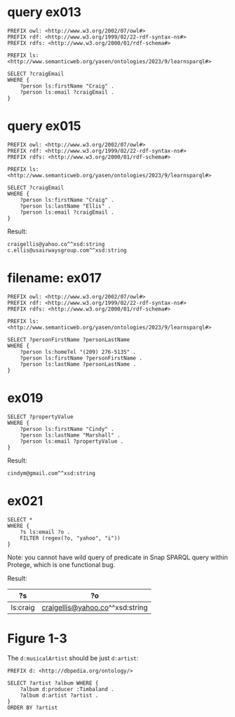 # query ex013

```SPARQL
PREFIX owl: <http://www.w3.org/2002/07/owl#>
PREFIX rdf: <http://www.w3.org/1999/02/22-rdf-syntax-ns#>
PREFIX rdfs: <http://www.w3.org/2000/01/rdf-schema#>

PREFIX ls: <http://www.semanticweb.org/yasen/ontologies/2023/9/learnsparql#>

SELECT ?craigEmail
WHERE {
    ?person ls:firstName "Craig" .
    ?person ls:email ?craigEmail .
}
```

# query ex015

```SPARQL
PREFIX owl: <http://www.w3.org/2002/07/owl#>
PREFIX rdf: <http://www.w3.org/1999/02/22-rdf-syntax-ns#>
PREFIX rdfs: <http://www.w3.org/2000/01/rdf-schema#>

PREFIX ls: <http://www.semanticweb.org/yasen/ontologies/2023/9/learnsparql#>

SELECT ?craigEmail
WHERE {
    ?person ls:firstName "Craig" .
    ?person ls:lastName "Ellis" .
    ?person ls:email ?craigEmail .
}
```

Result:

```
craigellis@yahoo.co^^xsd:string	
c.ellis@usairwaysgroup.com^^xsd:string
```

# filename: ex017

```SPARQL
PREFIX owl: <http://www.w3.org/2002/07/owl#>
PREFIX rdf: <http://www.w3.org/1999/02/22-rdf-syntax-ns#>
PREFIX rdfs: <http://www.w3.org/2000/01/rdf-schema#>

PREFIX ls: <http://www.semanticweb.org/yasen/ontologies/2023/9/learnsparql#>

SELECT ?personFirstName ?personLastName
WHERE {
    ?person ls:homeTel "(209) 276-5135" .
    ?person ls:firstName ?personFirstName .
    ?person ls:lastName ?personLastName .
}
```

# ex019

```SPARQL
SELECT ?propertyValue
WHERE {
    ?person ls:firstName "Cindy" .
    ?person ls:lastName "Marshall" .
    ?person ls:email ?propertyValue .
}
```

Result:

```
cindym@gmail.com^^xsd:string
```

# ex021

```SPARQL
SELECT *
WHERE {
    ?s ls:email ?o .
    FILTER (regex(?o, "yahoo", "i"))
}
```

Note: you cannot have wild query of predicate in Snap SPARQL query within Protege, which is one functional bug.

Result:

|?s |         ?o |
| --- | --- |
|ls:craig	| craigellis@yahoo.co^^xsd:string |

# Figure 1-3

The `d:musicalArtist` should be just `d:artist`:

```SPARQL
PREFIX d: <http://dbpedia.org/ontology/>

SELECT ?artist ?album WHERE {
    ?album d:producer :Timbaland .
    ?album d:artist ?artist .
}
ORDER BY ?artist
```
